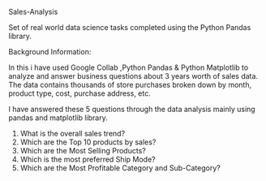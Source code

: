 Sales-Analysis

Set of real world data science tasks completed using the Python Pandas library.

Background Information:

In this i have used Google Collab ,Python Pandas & Python Matplotlib to analyze and answer business questions about 3 years worth of sales data. The data contains thousands of store purchases broken down by month, product type, cost, purchase address, etc.

I have answered these 5 questions through the data analysis mainly using pandas and matplotlib library.

1. What is the overall sales trend? 
2. Which are the Top 10 products by sales?
3. Which are the Most Selling Products?
4. Which is the most preferred Ship Mode?
5. Which are the Most Profitable Category and Sub-Category?
